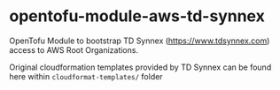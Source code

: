 # opentofu-module-aws-td-synnex

OpenTofu Module to bootstrap TD Synnex (https://www.tdsynnex.com) access to AWS Root Organizations.

Original cloudformation templates provided by TD Synnex can be found here within `cloudformat-templates/` folder

